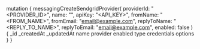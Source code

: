 mutation {
    messagingCreateSendgridProvider(
        providerId: "<PROVIDER_ID>",
        name: "<NAME>",
        apiKey: "<API_KEY>",
        fromName: "<FROM_NAME>",
        fromEmail: "email@example.com",
        replyToName: "<REPLY_TO_NAME>",
        replyToEmail: "email@example.com",
        enabled: false
    ) {
        _id
        _createdAt
        _updatedAt
        name
        provider
        enabled
        type
        credentials
        options
    }
}
